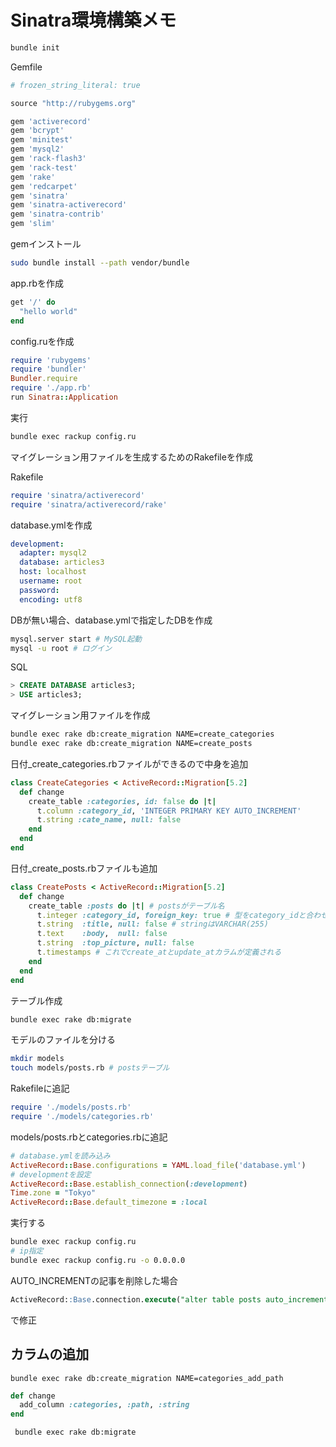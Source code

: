 # Sinatra環境構築メモ

```Bash
bundle init
```

Gemfile

```Ruby
# frozen_string_literal: true

source "http://rubygems.org"

gem 'activerecord'
gem 'bcrypt'
gem 'minitest'
gem 'mysql2'
gem 'rack-flash3'
gem 'rack-test'
gem 'rake'
gem 'redcarpet'
gem 'sinatra'
gem 'sinatra-activerecord'
gem 'sinatra-contrib'
gem 'slim'

```

gemインストール

```Bash
sudo bundle install --path vendor/bundle
```

app.rbを作成

```ruby
get '/' do
  "hello world"
end
```

config.ruを作成

```ruby
require 'rubygems'
require 'bundler'
Bundler.require
require './app.rb'
run Sinatra::Application
```

実行

```Bash
bundle exec rackup config.ru
```

マイグレーション用ファイルを生成するためのRakefileを作成

Rakefile
```Ruby
require 'sinatra/activerecord'
require 'sinatra/activerecord/rake'
```

database.ymlを作成

```yml
development:
  adapter: mysql2
  database: articles3
  host: localhost
  username: root
  password:
  encoding: utf8
```

DBが無い場合、database.ymlで指定したDBを作成

```Bash
mysql.server start # MySQL起動
mysql -u root # ログイン
```

SQL

```SQL
> CREATE DATABASE articles3;
> USE articles3;
```

マイグレーション用ファイルを作成

```Bash
bundle exec rake db:create_migration NAME=create_categories
bundle exec rake db:create_migration NAME=create_posts
```

日付_create_categories.rbファイルができるので中身を追加

```Ruby
class CreateCategories < ActiveRecord::Migration[5.2]
  def change
    create_table :categories, id: false do |t|
      t.column :category_id, 'INTEGER PRIMARY KEY AUTO_INCREMENT'
      t.string :cate_name, null: false
    end
  end
end
```

日付_create_posts.rbファイルも追加

```Ruby
class CreatePosts < ActiveRecord::Migration[5.2]
  def change
    create_table :posts do |t| # postsがテーブル名
      t.integer :category_id, foreign_key: true # 型をcategory_idと合わせる
      t.string  :title, null: false # stringはVARCHAR(255)
      t.text    :body,  null: false
      t.string  :top_picture, null: false
      t.timestamps # これでcreate_atとupdate_atカラムが定義される
    end
  end
end
```

テーブル作成

```Bash
bundle exec rake db:migrate
```


モデルのファイルを分ける

```Bash
mkdir models
touch models/posts.rb # postsテーブル
```

Rakefileに追記

```Ruby
require './models/posts.rb'
require './models/categories.rb'
```

models/posts.rbとcategories.rbに追記

```Ruby
# database.ymlを読み込み
ActiveRecord::Base.configurations = YAML.load_file('database.yml')
# developmentを設定
ActiveRecord::Base.establish_connection(:development)
Time.zone = "Tokyo"
ActiveRecord::Base.default_timezone = :local
```

実行する

```Bash
bundle exec rackup config.ru
# ip指定
bundle exec rackup config.ru -o 0.0.0.0
```

AUTO_INCREMENTの記事を削除した場合

```SQL
ActiveRecord::Base.connection.execute("alter table posts auto_increment = 25;")
```

で修正

## カラムの追加

```terminal
bundle exec rake db:create_migration NAME=categories_add_path
```

```ruby
def change
  add_column :categories, :path, :string
end
```

```terminal
 bundle exec rake db:migrate
```
